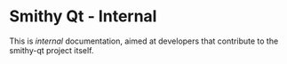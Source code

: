 # Smithy Qt - Internal

This is *internal* documentation, aimed at developers that contribute to the smithy-qt project itself.
